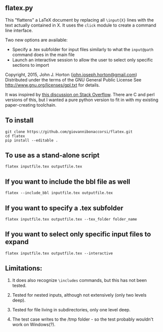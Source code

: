 flatex.py 
---------

This "flattens" a LaTeX document by replacing all `\input{X}` lines with the text actually contained in X. It uses the `click` module to create a command line interface. 

Two new options are available:
- Specify a .tex subfolder for input files similarly to what the `input@path` command does in the main file
- Launch an interactive session to allow the user to select only specific sections to import

Copyright, 2015, John J. Horton (john.joseph.horton@gmail.com)
Distributed under the terms of the GNU General Public License
See http://www.gnu.org/licenses/gpl.txt for details. 

It was inspired by [this discussion on Stack Overflow](http://tex.stackexchange.com/questions/21838/replace-inputfilex-by-the-content-of-filex-automatically/21840#21840). There are C and perl versions of this, but I wanted a pure python version to fit in with my existing paper-creating toolchain.  

To install
----------
    git clone https://github.com/giovannibonaccorsi/flatex.git
    cd flatex
    pip install --editable . 

To use as a stand-alone script
-----------------------------
    flatex inputfile.tex outputfile.tex

If you want to include the bbl file as well
--------------------------------------------

    flatex --include_bbl inputfile.tex outputfile.tex

If you want to specify a .tex subfolder 
--------------------------------------------
    flatex inputfile.tex outputfile.tex --tex_folder folder_name

If you want to select only specific input files to expand
--------------------------------------------
    flatex inputfile.tex outputfile.tex --interactive



Limitations: 
------------

1) It does also recognize `\includes` commands, but this has not been tested. 

2) Tested for nested inputs, although not extensively (only two levels deep). 

3) Tested for file living in subdirectories, only one level deep. 

4) The test case writes to the /tmp folder - so the test probably
   wouldn't work on Windows(?). 
   
